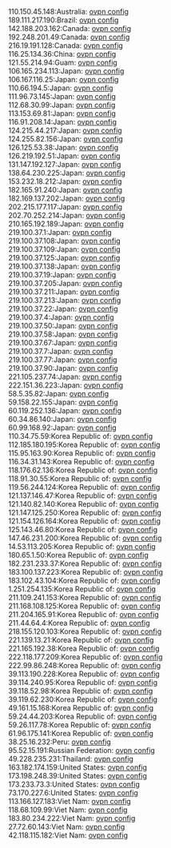 110.150.45.148:Australia: [ovpn config](vpn/110_150_45_148.ovpn)  
189.111.217.190:Brazil: [ovpn config](vpn/189_111_217_190.ovpn)  
142.188.203.162:Canada: [ovpn config](vpn/142_188_203_162.ovpn)  
192.248.201.49:Canada: [ovpn config](vpn/192_248_201_49.ovpn)  
216.19.191.128:Canada: [ovpn config](vpn/216_19_191_128.ovpn)  
116.25.134.36:China: [ovpn config](vpn/116_25_134_36.ovpn)  
121.55.214.94:Guam: [ovpn config](vpn/121_55_214_94.ovpn)  
106.165.234.113:Japan: [ovpn config](vpn/106_165_234_113.ovpn)  
106.167.116.25:Japan: [ovpn config](vpn/106_167_116_25.ovpn)  
110.66.194.5:Japan: [ovpn config](vpn/110_66_194_5.ovpn)  
111.96.73.145:Japan: [ovpn config](vpn/111_96_73_145.ovpn)  
112.68.30.99:Japan: [ovpn config](vpn/112_68_30_99.ovpn)  
113.153.69.81:Japan: [ovpn config](vpn/113_153_69_81.ovpn)  
116.91.208.14:Japan: [ovpn config](vpn/116_91_208_14.ovpn)  
124.215.44.217:Japan: [ovpn config](vpn/124_215_44_217.ovpn)  
124.255.82.156:Japan: [ovpn config](vpn/124_255_82_156.ovpn)  
126.125.53.38:Japan: [ovpn config](vpn/126_125_53_38.ovpn)  
126.219.192.51:Japan: [ovpn config](vpn/126_219_192_51.ovpn)  
131.147.192.127:Japan: [ovpn config](vpn/131_147_192_127.ovpn)  
138.64.230.225:Japan: [ovpn config](vpn/138_64_230_225.ovpn)  
153.232.18.212:Japan: [ovpn config](vpn/153_232_18_212.ovpn)  
182.165.91.240:Japan: [ovpn config](vpn/182_165_91_240.ovpn)  
182.169.137.202:Japan: [ovpn config](vpn/182_169_137_202.ovpn)  
202.215.177.117:Japan: [ovpn config](vpn/202_215_177_117.ovpn)  
202.70.252.214:Japan: [ovpn config](vpn/202_70_252_214.ovpn)  
210.165.192.189:Japan: [ovpn config](vpn/210_165_192_189.ovpn)  
219.100.37.1:Japan: [ovpn config](vpn/219_100_37_1.ovpn)  
219.100.37.108:Japan: [ovpn config](vpn/219_100_37_108.ovpn)  
219.100.37.109:Japan: [ovpn config](vpn/219_100_37_109.ovpn)  
219.100.37.125:Japan: [ovpn config](vpn/219_100_37_125.ovpn)  
219.100.37.138:Japan: [ovpn config](vpn/219_100_37_138.ovpn)  
219.100.37.19:Japan: [ovpn config](vpn/219_100_37_19.ovpn)  
219.100.37.205:Japan: [ovpn config](vpn/219_100_37_205.ovpn)  
219.100.37.211:Japan: [ovpn config](vpn/219_100_37_211.ovpn)  
219.100.37.213:Japan: [ovpn config](vpn/219_100_37_213.ovpn)  
219.100.37.22:Japan: [ovpn config](vpn/219_100_37_22.ovpn)  
219.100.37.4:Japan: [ovpn config](vpn/219_100_37_4.ovpn)  
219.100.37.50:Japan: [ovpn config](vpn/219_100_37_50.ovpn)  
219.100.37.58:Japan: [ovpn config](vpn/219_100_37_58.ovpn)  
219.100.37.67:Japan: [ovpn config](vpn/219_100_37_67.ovpn)  
219.100.37.7:Japan: [ovpn config](vpn/219_100_37_7.ovpn)  
219.100.37.77:Japan: [ovpn config](vpn/219_100_37_77.ovpn)  
219.100.37.90:Japan: [ovpn config](vpn/219_100_37_90.ovpn)  
221.105.237.74:Japan: [ovpn config](vpn/221_105_237_74.ovpn)  
222.151.36.223:Japan: [ovpn config](vpn/222_151_36_223.ovpn)  
58.5.35.82:Japan: [ovpn config](vpn/58_5_35_82.ovpn)  
59.158.22.155:Japan: [ovpn config](vpn/59_158_22_155.ovpn)  
60.119.252.136:Japan: [ovpn config](vpn/60_119_252_136.ovpn)  
60.34.86.140:Japan: [ovpn config](vpn/60_34_86_140.ovpn)  
60.99.168.92:Japan: [ovpn config](vpn/60_99_168_92.ovpn)  
110.34.75.59:Korea Republic of: [ovpn config](vpn/110_34_75_59.ovpn)  
112.185.180.195:Korea Republic of: [ovpn config](vpn/112_185_180_195.ovpn)  
115.95.163.90:Korea Republic of: [ovpn config](vpn/115_95_163_90.ovpn)  
116.34.31.143:Korea Republic of: [ovpn config](vpn/116_34_31_143.ovpn)  
118.176.62.136:Korea Republic of: [ovpn config](vpn/118_176_62_136.ovpn)  
118.91.30.55:Korea Republic of: [ovpn config](vpn/118_91_30_55.ovpn)  
119.56.244.124:Korea Republic of: [ovpn config](vpn/119_56_244_124.ovpn)  
121.137.146.47:Korea Republic of: [ovpn config](vpn/121_137_146_47.ovpn)  
121.140.82.140:Korea Republic of: [ovpn config](vpn/121_140_82_140.ovpn)  
121.147.125.250:Korea Republic of: [ovpn config](vpn/121_147_125_250.ovpn)  
121.154.126.164:Korea Republic of: [ovpn config](vpn/121_154_126_164.ovpn)  
125.143.46.80:Korea Republic of: [ovpn config](vpn/125_143_46_80.ovpn)  
147.46.231.200:Korea Republic of: [ovpn config](vpn/147_46_231_200.ovpn)  
14.53.113.205:Korea Republic of: [ovpn config](vpn/14_53_113_205.ovpn)  
180.65.1.50:Korea Republic of: [ovpn config](vpn/180_65_1_50.ovpn)  
182.231.233.37:Korea Republic of: [ovpn config](vpn/182_231_233_37.ovpn)  
183.100.137.223:Korea Republic of: [ovpn config](vpn/183_100_137_223.ovpn)  
183.102.43.104:Korea Republic of: [ovpn config](vpn/183_102_43_104.ovpn)  
1.251.254.135:Korea Republic of: [ovpn config](vpn/1_251_254_135.ovpn)  
211.109.241.153:Korea Republic of: [ovpn config](vpn/211_109_241_153.ovpn)  
211.168.108.125:Korea Republic of: [ovpn config](vpn/211_168_108_125.ovpn)  
211.204.165.91:Korea Republic of: [ovpn config](vpn/211_204_165_91.ovpn)  
211.44.64.4:Korea Republic of: [ovpn config](vpn/211_44_64_4.ovpn)  
218.155.120.103:Korea Republic of: [ovpn config](vpn/218_155_120_103.ovpn)  
221.139.13.21:Korea Republic of: [ovpn config](vpn/221_139_13_21.ovpn)  
221.165.192.38:Korea Republic of: [ovpn config](vpn/221_165_192_38.ovpn)  
222.118.177.209:Korea Republic of: [ovpn config](vpn/222_118_177_209.ovpn)  
222.99.86.248:Korea Republic of: [ovpn config](vpn/222_99_86_248.ovpn)  
39.113.190.228:Korea Republic of: [ovpn config](vpn/39_113_190_228.ovpn)  
39.114.240.95:Korea Republic of: [ovpn config](vpn/39_114_240_95.ovpn)  
39.118.52.98:Korea Republic of: [ovpn config](vpn/39_118_52_98.ovpn)  
39.119.62.230:Korea Republic of: [ovpn config](vpn/39_119_62_230.ovpn)  
49.161.15.168:Korea Republic of: [ovpn config](vpn/49_161_15_168.ovpn)  
59.24.44.203:Korea Republic of: [ovpn config](vpn/59_24_44_203.ovpn)  
59.26.117.78:Korea Republic of: [ovpn config](vpn/59_26_117_78.ovpn)  
61.96.175.141:Korea Republic of: [ovpn config](vpn/61_96_175_141.ovpn)  
38.25.16.232:Peru: [ovpn config](vpn/38_25_16_232.ovpn)  
95.52.15.191:Russian Federation: [ovpn config](vpn/95_52_15_191.ovpn)  
49.228.235.231:Thailand: [ovpn config](vpn/49_228_235_231.ovpn)  
163.182.174.159:United States: [ovpn config](vpn/163_182_174_159.ovpn)  
173.198.248.39:United States: [ovpn config](vpn/173_198_248_39.ovpn)  
173.233.73.3:United States: [ovpn config](vpn/173_233_73_3.ovpn)  
73.170.227.6:United States: [ovpn config](vpn/73_170_227_6.ovpn)  
113.166.127.183:Viet Nam: [ovpn config](vpn/113_166_127_183.ovpn)  
118.68.109.99:Viet Nam: [ovpn config](vpn/118_68_109_99.ovpn)  
183.80.234.222:Viet Nam: [ovpn config](vpn/183_80_234_222.ovpn)  
27.72.60.143:Viet Nam: [ovpn config](vpn/27_72_60_143.ovpn)  
42.118.115.182:Viet Nam: [ovpn config](vpn/42_118_115_182.ovpn)  
